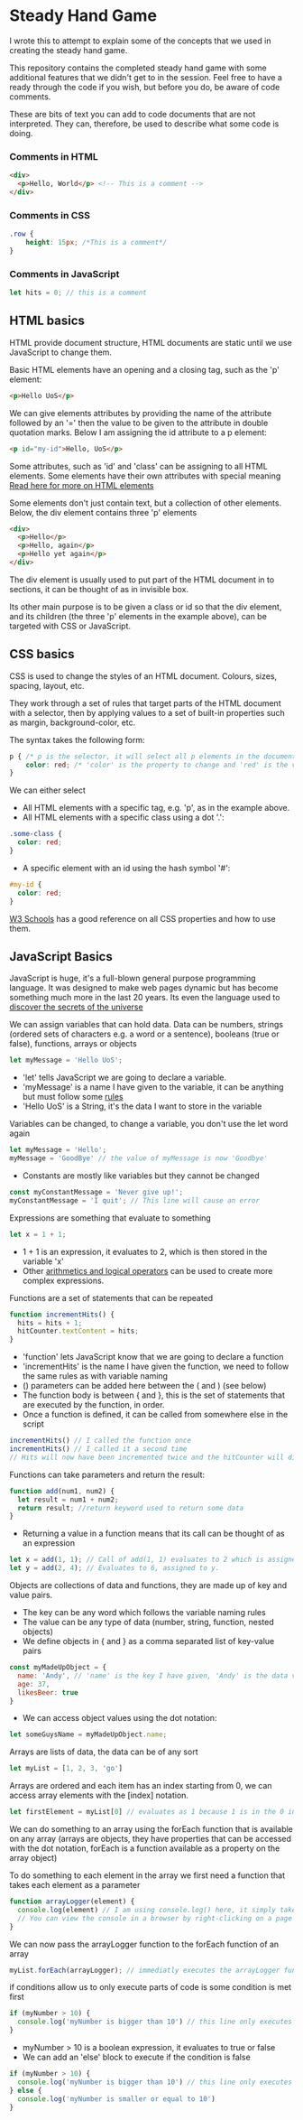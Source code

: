 # Steady Hand Game

I wrote this to attempt to explain some of the concepts that we used in creating the steady hand game.

This repository contains the completed steady hand game with some additional features that we didn't get to in the session. Feel free to have a ready through the code if you wish, but before you do, be aware of code comments.

These are bits of text you can add to code documents that are not interpreted. They can, therefore, be used to describe what some code is doing.

### Comments in HTML
```html
<div>
  <p>Hello, World</p> <!-- This is a comment -->
</div>
```

### Comments in CSS
```css
.row {
    height: 15px; /*This is a comment*/
}
```

### Comments in JavaScript
```javascript
let hits = 0; // this is a comment
```

## HTML basics

HTML provide document structure, HTML documents are static until we use JavaScript to change them.

Basic HTML elements have an opening and a closing tag, such as the 'p' element:
```html
<p>Hello UoS</p>
```
We can give elements attributes by providing the name of the attribute followed by an '=' then the value to be given to the attribute in double quotation marks. Below I am assigning the id attribute to a p element:
```html
<p id="my-id">Hello, UoS</p>
```
Some attributes, such as 'id' and 'class' can be assigning to all HTML elements. Some elements have their own attributes with special meaning [Read here for more on HTML elements](https://www.w3schools.com/html/html_elements.asp)

Some elements don't just contain text, but a collection of other elements. Below, the div element contains three 'p' elements

```html
<div>
  <p>Hello</p>
  <p>Hello, again</p>
  <p>Hello yet again</p>
</div>
```

The div element is usually used to put part of the HTML document in to sections, it can be thought of as in invisible box.

Its other main purpose is to be given a class or id so that the div element, and its children (the three 'p' elements in the example above), can be targeted with CSS or JavaScript.

## CSS basics

CSS is used to change the styles of an HTML document. Colours, sizes, spacing, layout, etc.

They work through a set of rules that target parts of the HTML document with a selector, then by applying values to a set of built-in properties such as margin, background-color, etc.

The syntax takes the following form:

```css
p { /* p is the selector, it will select all p elements in the document. */
    color: red; /* 'color' is the property to change and 'red' is the value */
}
```
We can either select 
- All HTML elements with a specific tag, e.g. 'p', as in the example above.
- All HTML elements with a specific class using a dot '.':
```css
.some-class {
  color: red;
}
```
- A specific element with an id using the hash symbol '#':
```css
#my-id {
  color: red;
}
```
[W3 Schools](https://www.w3schools.com/cssref/index.php) has a good reference on all CSS properties and how to use them.

## JavaScript Basics

JavaScript is huge, it's a full-blown general purpose programming language. It was designed to make web pages dynamic but has become something much more in the last 20 years. Its even the language used to [discover the secrets of the universe](https://universemagazine.com/en/heart-of-james-webb-nasa-revealed-the-main-secret-of-the-telescope/#:~:text=So%2C%20NASA%20uses%20JavaScript%20to,photos%20taken%20from%20the%20telescope.)

We can assign variables that can hold data. Data can be numbers, strings (ordered sets of characters e.g. a word or a sentence), booleans (true or false), functions, arrays or objects

```javascript
let myMessage = 'Hello UoS';
```

- 'let' tells JavaScript we are going to declare a variable.
- 'myMessage' is a name I have given to the variable, it can be anything but must follow some [rules](https://www.w3schools.com/js/js_variables.asp)
- 'Hello UoS' is a String, it's the data I want to store in the variable

Variables can be changed, to change a variable, you don't use the let word again

```javascript
let myMessage = 'Hello';
myMessage = 'GoodBye' // the value of myMessage is now 'Goodbye'
```

 - Constants are mostly like variables but they cannot be changed
```javascript
const myConstantMessage = 'Never give up!';
myConstantMessage = 'I quit'; // This line will cause an error
```

Expressions are something that evaluate to something

```javascript
let x = 1 + 1;
```

- 1 + 1 is an expression, it evaluates to 2, which is then stored in the variable 'x'
- Other [arithmetics and logical operators](https://www.w3schools.com/js/js_operators.asp) can be used to create more complex expressions.

Functions are a set of statements that can be repeated

```javascript
function incrementHits() {
  hits = hits + 1;
  hitCounter.textContent = hits;
}
```
- 'function' lets JavaScript know that we are going to declare a function
- 'incrementHits' is the name I have given the function, we need to follow the same rules as with variable naming
- () parameters can be added here between the ( and ) (see below)
- The function body is between { and }, this is the set of statements that are executed by the function, in order.
- Once a function is defined, it can be called from somewhere else in the script
```javascript
incrementHits() // I called the function once
incrementHits() // I called it a second time
// Hits will now have been incremented twice and the hitCounter will display the result.
```
Functions can take parameters and return the result:
```javascript
function add(num1, num2) {
  let result = num1 + num2;
  return result; //return keyword used to return some data
}
```
- Returning a value in a function means that its call can be thought of as an expression
```javascript
let x = add(1, 1); // Call of add(1, 1) evaluates to 2 which is assigned to x
let y = add(2, 4); // Evaluates to 6, assigned to y.
```

Objects are collections of data and functions, they are made up of key and value pairs.
- The key can be any word which follows the variable naming rules
- The value can be any type of data (number, string, function, nested objects)
- We define objects in { and } as a comma separated list of key-value pairs
```javascript
const myMadeUpObject = {
  name: 'Andy', // 'name' is the key I have given, 'Andy' is the data value
  age: 37,
  likesBeer: true
}
```
- We can access object values using the dot notation:
```javascript
let someGuysName = myMadeUpObject.name;
```

Arrays are lists of data, the data can be of any sort

```javascript
let myList = [1, 2, 3, 'go']
```

Arrays are ordered and each item has an index starting from 0, we can access array elements with the [index] notation.

```javascript
let firstElement = myList[0] // evaluates as 1 because 1 is in the 0 index position of the array.
```

We can do something to an array using the forEach function that is available on any array (arrays are objects, they have properties that can be accessed with the dot notation, forEach is a function available as a property on the array object)

To do something to each element in the array we first need a function that takes each element as a parameter

```javascript
function arrayLogger(element) {
  console.log(element) // I am using console.log() here, it simply takes what is passed in and prints it to the console
  // You can view the console in a browser by right-clicking on a page and clicking inspect then by clicking console in the panel that opens
}
```
We can now pass the arrayLogger function to the forEach function of an array
```javascript
myList.forEach(arrayLogger); // immediatly executes the arrayLogger function for each element in the array
```

if conditions allow us to only execute parts of code is some condition is met first

```javascript
if (myNumber > 10) {
  console.log('myNumber is bigger than 10') // this line only executes if the value held in myNumber is bigger than 10
}
```
- myNumber > 10 is a boolean expression, it evaluates to true or false
- We can add an 'else' block to execute if the condition is false
```javascript
if (myNumber > 10) {
  console.log('myNumber is bigger than 10') // this line only executes if the value held in myNumber is bigger than 10
} else {
  console.log('myNumber is smaller or equal to 10')
}
```